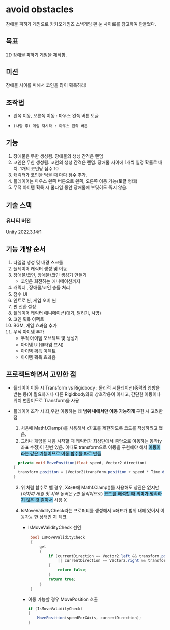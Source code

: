 # avoid obstacles

장애물 피하기 게임으로 카카오게임즈 스낵게임 흰 눈 사이로를 참고하여 만들었다.

## 목표

2D 장애물 피하기 게임을 제작함.

## 미션

장애물 사이를 피해서 코인을 많이 획득하라!

## 조작법

- 왼쪽 이동, 오른쪽 이동 : 마우스 왼쪽 버튼 토글
-     (사망 후) 게임 재시작 : 마우스 왼족 버튼

## 기능

1. 장애물은 무한 생성됨. 장애물의 생성 간격은 랜덤
2. 코인은 무한 생성됨. 코인의 생성 간격은 랜덤. 장애물 사이에 1개씩 일정 확률로 배치. 1개의 코인당 점수 10
3. 캐릭터가 코인을 먹을 때 마다 점수 추가.
4. 플레이어는 마우스 왼쪽 버튼으로 왼쪽, 오른쪽 이동 가능(토글 형태)
5. 무적 아이템 획득 시 쿨타임 동안 장애물에 부딪혀도 죽지 않음.

## 기술 스택

### 유니티 버전

Unity 2022.3.14f1

## 기능 개발 순서

1. 타일맵 생성 및 배경 스크롤
2. 플레이어 캐릭터 생성 및 이동
3. 장애물/코인, 장애물/코인 생성기 만들기
   - 코인은 회전하는 애니메이션까지
4. 캐릭터 , 장애물/코인 충돌 처리
5. 점수 UI
6. 인트로 씬, 게임 오버 씬
7. 씬 전환 설정
8. 플레이어 캐릭터 애니메이션(대기, 달리기, 사망)
9. 코인 획득 이펙트
10. BGM, 게임 효과음 추가
11. 무적 아이템 추가
    - 무적 아이템 오브젝트 및 생성기
    - 아이템 UI(쿨타임 표시)
    - 아이템 획득 이펙트
    - 아이템 획득 효과음

## 프로젝트하면서 고민한 점

- 플레이어 이동 시 Transform vs Rigidbody : 물리적 시뮬레이션(중력의 영향을 받는 등)이 필요하거나 다른 Rigidbody와의 상호작용이 아니고, 간단한 이동이나 위치 변환이므로 Transform을 사용

* 플레이어 조작 시 좌,우만 이동하는 데 **범위 내에서만 이동 가능하게** 구현 시 고려한 점

  1. 처음에 Mathf.Clamp()를 사용해서 x좌표를 제한하도록 코드를 작성하려고 했음.
  2. 그러나 게임을 처음 시작할 때 캐릭터가 최상단에서 중앙으로 이동하는 동작(y좌표 수정)이 한번 있음. 이때도 transform으로 이동을 구현해야 해서 <span style="background-color: skyblue; color: black;">이동이라는 같은 기능이므로 이동 함수를 따로 만듬</span>

  ```C#
    private void MovePosition(float speed, Vector2 direction)
  {
    transform.position = (Vector2)transform.position + speed * Time.deltaTime * direction;
  }
  ```

  3. 위 처럼 함수로 뺄 경우, X좌표에 Mathf.Clamp()를 사용해도 상관은 없지만(_어차피 게임 첫 시작 동작은 y만 움직이므로_) <span style="background-color: skyblue; color: black;">코드를 해석할 때 의미가 명확하지 않은 것 같아서</span> 사용 X
  4. IsMoveValidityCheck라는 프로퍼티를 생성해서 x좌표가 범위 내에 있어서 이동가능 한 상태인 지 체크

     - IsMoveValidityCheck 선언

       ```C#
        bool IsMoveValidityCheck
        {
            get
            {
                if (currentDirection == Vector2.left && transform.position.x <= minMoveRangeX
                    || currentDirection == Vector2.right && transform.position.x >= maxMoveRangeX)
                {
                    return false;
                }
                return true;
            }
        }

       ```

     - 이동 가능할 경우 MovePosition 호출

       ```C#
       if (IsMoveValidityCheck)
       {
           MovePosition(speedForXAxis, currentDirection);
       }
       ```
